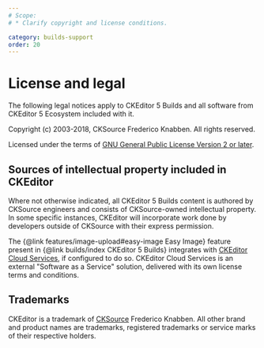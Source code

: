 ```yaml
---
# Scope:
# * Clarify copyright and license conditions.

category: builds-support
order: 20
---
```


# License and legal

The following legal notices apply to CKEditor 5 Builds and all software from CKEditor 5 Ecosystem included with it.

Copyright (c) 2003-2018, CKSource Frederico Knabben. All rights reserved.

Licensed under the terms of [GNU General Public License Version 2 or later](http://www.gnu.org/licenses/old-licenses/gpl-2.0.html).

## Sources of intellectual property included in CKEditor

Where not otherwise indicated, all CKEditor 5 Builds content is authored by CKSource engineers and consists of CKSource-owned intellectual property. In some specific instances, CKEditor will incorporate work done by developers outside of CKSource with their express permission.

The {@link features/image-upload#easy-image Easy Image} feature present in {@link builds/index CKEditor 5 Builds} integrates with [CKEditor Cloud Services](https://ckeditor.com/ckeditor-cloud-services), if configured to do so. CKEditor Cloud Services is an external "Software as a Service" solution, delivered with its own license terms and conditions.

## Trademarks

CKEditor is a trademark of [CKSource](http://cksource.com/) Frederico Knabben. All other brand and product names are trademarks, registered trademarks or service marks of their respective holders.

